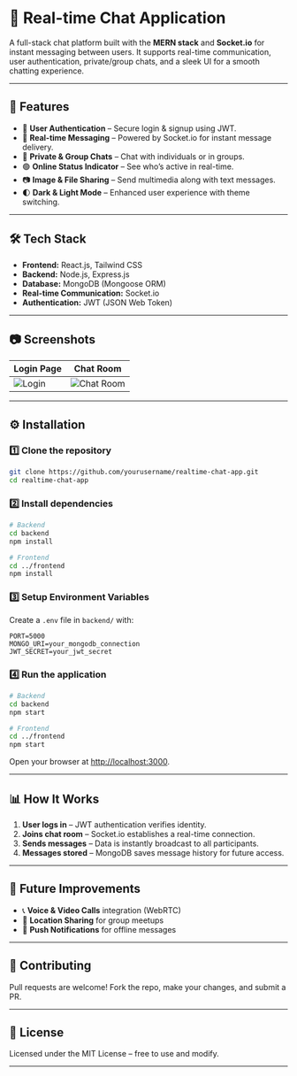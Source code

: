# 💬 Real-time Chat Application

A full-stack chat platform built with the **MERN stack** and **Socket.io** for instant messaging between users. It supports real-time communication, user authentication, private/group chats, and a sleek UI for a smooth chatting experience.

---

## 🚀 Features

- 🔐 **User Authentication** – Secure login & signup using JWT.
- 💬 **Real-time Messaging** – Powered by Socket.io for instant message delivery.
- 👥 **Private & Group Chats** – Chat with individuals or in groups.
- 🟢 **Online Status Indicator** – See who’s active in real-time.
- 📷 **Image & File Sharing** – Send multimedia along with text messages.
- 🌓 **Dark & Light Mode** – Enhanced user experience with theme switching.

---

## 🛠 Tech Stack

- **Frontend:** React.js, Tailwind CSS
- **Backend:** Node.js, Express.js
- **Database:** MongoDB (Mongoose ORM)
- **Real-time Communication:** Socket.io
- **Authentication:** JWT (JSON Web Token)

---

## 📷 Screenshots

| Login Page         | Chat Room          |
|--------------------|-------------------|
| ![Login](screenshots/login.png) | ![Chat Room](screenshots/chatroom.png) |

---

## ⚙️ Installation

### 1️⃣ Clone the repository

```bash
git clone https://github.com/yourusername/realtime-chat-app.git
cd realtime-chat-app
```

### 2️⃣ Install dependencies

```bash
# Backend
cd backend
npm install

# Frontend
cd ../frontend
npm install
```

### 3️⃣ Setup Environment Variables

Create a `.env` file in `backend/` with:

```env
PORT=5000
MONGO_URI=your_mongodb_connection
JWT_SECRET=your_jwt_secret
```

### 4️⃣ Run the application

```bash
# Backend
cd backend
npm start

# Frontend
cd ../frontend
npm start
```

Open your browser at [http://localhost:3000](http://localhost:3000).

---

## 📊 How It Works

1. **User logs in** – JWT authentication verifies identity.
2. **Joins chat room** – Socket.io establishes a real-time connection.
3. **Sends messages** – Data is instantly broadcast to all participants.
4. **Messages stored** – MongoDB saves message history for future access.

---

## 📌 Future Improvements

- 📞 **Voice & Video Calls** integration (WebRTC)
- 📍 **Location Sharing** for group meetups
- 🔔 **Push Notifications** for offline messages

---

## 🤝 Contributing

Pull requests are welcome! Fork the repo, make your changes, and submit a PR.

---

## 📜 License

Licensed under the MIT License – free to use and modify.

---
